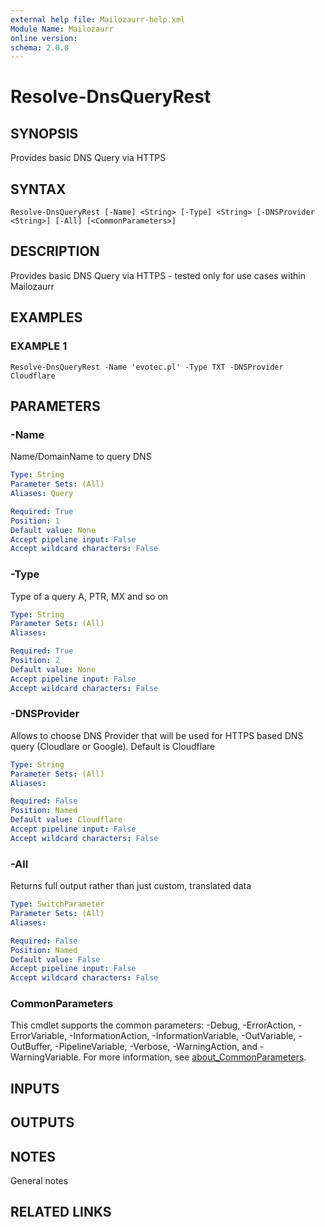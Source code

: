 ```yaml
---
external help file: Mailozaurr-help.xml
Module Name: Mailozaurr
online version:
schema: 2.0.0
---
```


# Resolve-DnsQueryRest

## SYNOPSIS
Provides basic DNS Query via HTTPS

## SYNTAX

```
Resolve-DnsQueryRest [-Name] <String> [-Type] <String> [-DNSProvider <String>] [-All] [<CommonParameters>]
```

## DESCRIPTION
Provides basic DNS Query via HTTPS - tested only for use cases within Mailozaurr

## EXAMPLES

### EXAMPLE 1
```
Resolve-DnsQueryRest -Name 'evotec.pl' -Type TXT -DNSProvider Cloudflare
```

## PARAMETERS

### -Name
Name/DomainName to query DNS

```yaml
Type: String
Parameter Sets: (All)
Aliases: Query

Required: True
Position: 1
Default value: None
Accept pipeline input: False
Accept wildcard characters: False
```

### -Type
Type of a query A, PTR, MX and so on

```yaml
Type: String
Parameter Sets: (All)
Aliases:

Required: True
Position: 2
Default value: None
Accept pipeline input: False
Accept wildcard characters: False
```

### -DNSProvider
Allows to choose DNS Provider that will be used for HTTPS based DNS query (Cloudlare or Google).
Default is Cloudflare

```yaml
Type: String
Parameter Sets: (All)
Aliases:

Required: False
Position: Named
Default value: Cloudflare
Accept pipeline input: False
Accept wildcard characters: False
```

### -All
Returns full output rather than just custom, translated data

```yaml
Type: SwitchParameter
Parameter Sets: (All)
Aliases:

Required: False
Position: Named
Default value: False
Accept pipeline input: False
Accept wildcard characters: False
```

### CommonParameters
This cmdlet supports the common parameters: -Debug, -ErrorAction, -ErrorVariable, -InformationAction, -InformationVariable, -OutVariable, -OutBuffer, -PipelineVariable, -Verbose, -WarningAction, and -WarningVariable. For more information, see [about_CommonParameters](http://go.microsoft.com/fwlink/?LinkID=113216).

## INPUTS

## OUTPUTS

## NOTES
General notes

## RELATED LINKS
